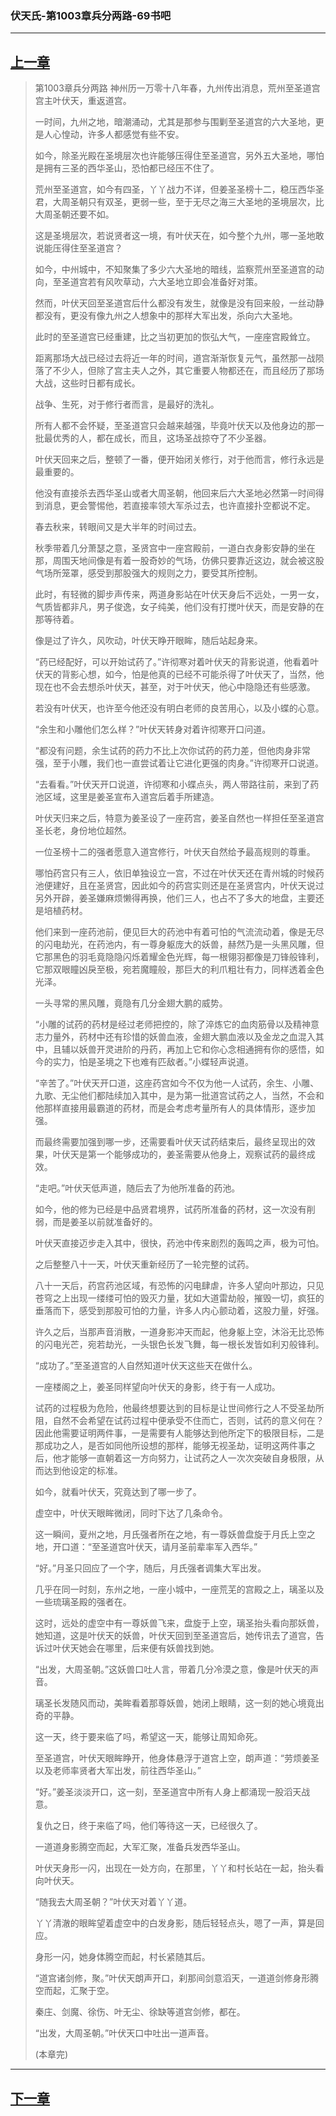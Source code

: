 ### 伏天氏-第1003章兵分两路-69书吧

--------
[上一章](./febef25433ff0c3079880d44856b82b8.md)
--------


>
>
>
>第1003章兵分两路
>神州历一万零十八年春，九州传出消息，荒州至圣道宫宫主叶伏天，重返道宫。
>
>一时间，九州之地，暗潮涌动，尤其是那参与围剿至圣道宫的六大圣地，更是人心惶动，许多人都感觉有些不安。
>
>如今，除圣光殿在圣境层次也许能够压得住至圣道宫，另外五大圣地，哪怕是拥有三圣的西华圣山，恐怕都已经压不住了。
>
>荒州至圣道宫，如今有四圣，丫丫战力不详，但姜圣圣榜十二，稳压西华圣君，大周圣朝只有双圣，更弱一些，至于无尽之海三大圣地的圣境层次，比大周圣朝还要不如。
>
>这是圣境层次，若说贤者这一境，有叶伏天在，如今整个九州，哪一圣地敢说能压得住至圣道宫？
>
>如今，中州城中，不知聚集了多少六大圣地的暗线，监察荒州至圣道宫的动向，至圣道宫若有风吹草动，六大圣地立即会准备好对策。
>
>然而，叶伏天回至圣道宫后什么都没有发生，就像是没有回来般，一丝动静都没有，更没有像九州之人想象中的那样大军出发，杀向六大圣地。
>
>此时的至圣道宫已经重建，比之当初更加的恢弘大气，一座座宫殿耸立。
>
>距离那场大战已经过去将近一年的时间，道宫渐渐恢复元气，虽然那一战陨落了不少人，但除了宫主夫人之外，其它重要人物都还在，而且经历了那场大战，这些时日都有成长。
>
>战争、生死，对于修行者而言，是最好的洗礼。
>
>所有人都不会怀疑，至圣道宫只会越来越强，毕竟叶伏天以及他身边的那一批最优秀的人，都在成长，而且，这场圣战掠夺了不少圣器。
>
>叶伏天回来之后，整顿了一番，便开始闭关修行，对于他而言，修行永远是最重要的。
>
>他没有直接杀去西华圣山或者大周圣朝，他回来后六大圣地必然第一时间得到消息，更会警惕他，若直接率领大军杀过去，也许直接扑空都说不定。
>
>春去秋来，转眼间又是大半年的时间过去。
>
>秋季带着几分萧瑟之意，圣贤宫中一座宫殿前，一道白衣身影安静的坐在那，周围天地间像是有着一股奇妙的气场，仿佛只要靠近这边，就会被这股气场所笼罩，感受到那股强大的规则之力，要受其所控制。
>
>此时，有轻微的脚步声传来，两道身影站在叶伏天身后不远处，一男一女，气质皆都非凡，男子俊逸，女子纯美，他们没有打搅叶伏天，而是安静的在那等待着。
>
>像是过了许久，风吹动，叶伏天睁开眼眸，随后站起身来。
>
>“药已经配好，可以开始试药了。”许彻寒对着叶伏天的背影说道，他看着叶伏天的背影心想，如今，怕是他真的已经不可能杀得了叶伏天了，当然，他现在也不会去想杀叶伏天，甚至，对于叶伏天，他心中隐隐还有些感激。
>
>若没有叶伏天，也许至今他还没有明白老师的良苦用心，以及小蝶的心意。
>
>“余生和小雕他们怎么样？”叶伏天转身对着许彻寒开口问道。
>
>“都没有问题，余生试药的药力不比上次你试药的药力差，但他肉身非常强，至于小雕，我们也一直尝试着让它进化更强的肉身。”许彻寒开口说道。
>
>“去看看。”叶伏天开口说道，许彻寒和小蝶点头，两人带路往前，来到了药池区域，这里是姜圣宣布入道宫后着手所建造。
>
>叶伏天归来之后，特意为姜圣设了一座药宫，姜圣自然也一样担任至圣道宫圣长老，身份地位超然。
>
>一位圣榜十二的强者愿意入道宫修行，叶伏天自然给予最高规则的尊重。
>
>哪怕药宫只有三人，依旧单独设立一宫，不过在叶伏天还在青州城的时候药池便建好，且在圣贤宫，因此如今的药宫实则还是在圣贤宫内，叶伏天说过另外开辟，姜圣嫌麻烦懒得再换，他们三人，也占不了多大的地盘，主要还是培植药材。
>
>他们来到一座药池前，便见巨大的药池中有着可怕的气流流动着，像是无尽的闪电劫光，在药池内，有一尊身躯庞大的妖兽，赫然乃是一头黑风雕，但它那黑色的羽毛竟隐隐闪烁着耀金色光辉，每一根翎羽都像是刀锋般锋利，它那双眼瞳凶戾至极，宛若魔瞳般，那巨大的利爪粗壮有力，同样透着金色光泽。
>
>一头寻常的黑风雕，竟隐有几分金翅大鹏的威势。
>
>“小雕的试药的药材是经过老师把控的，除了淬炼它的血肉筋骨以及精神意志力量外，药材中还有珍惜的妖兽血液，金翅大鹏血液以及金龙之血混入其中，且辅以妖兽开灵进阶的丹药，再加上它和你心念相通拥有你的感悟，如今的实力，怕是圣境之下也难有匹敌者。”小蝶轻声说道。
>
>“辛苦了。”叶伏天开口道，这座药宫如今不仅为他一人试药，余生、小雕、九歌、无尘他们都陆续加入其中，是为第一批道宫试药之人，当然，不会和他那样直接用最霸道的药材，而是会考虑考量所有人的具体情形，逐步加强。
>
>而最终需要加强到哪一步，还需要看叶伏天试药结束后，最终呈现出的效果，叶伏天是第一个能够成功的，姜圣需要从他身上，观察试药的最终成效。
>
>“走吧。”叶伏天低声道，随后去了为他所准备的药池。
>
>如今，他的修为已经是中品贤君境界，试药所准备的药材，这一次没有削弱，而是姜圣以前就准备好的。
>
>叶伏天直接迈步走入其中，很快，药池中传来剧烈的轰鸣之声，极为可怕。
>
>之后整整八十一天，叶伏天重新经历了一轮完整的试药。
>
>八十一天后，药宫药池区域，有恐怖的闪电肆虐，许多人望向叶那边，只见苍穹之上出现一缕缕可怕的毁灭力量，犹如大道雷劫般，摧毁一切，疯狂的垂落而下，感受到那股可怕的力量，许多人内心颤动着，这股力量，好强。
>
>许久之后，当那声音消散，一道身影冲天而起，他身躯上空，沐浴无比恐怖的闪电光芒，宛若劫光，一头银色长发飞舞，每一根长发皆如利刃般锋利。
>
>“成功了。”至圣道宫的人自然知道叶伏天这些天在做什么。
>
>一座楼阁之上，姜圣同样望向叶伏天的身影，终于有一人成功。
>
>试药的过程极为危险，他最终想要达到的目标是让世间修行之人不受圣劫所阻，自然不会希望在试药过程中便承受不住而亡，否则，试药的意义何在？
>因此他需要证明两件事，一是需要有人能够达到他所定下的极限目标，二是那成功之人，是否如同他所设想的那样，能够无视圣劫，证明这两件事之后，他才能够一直朝着这一方向努力，让试药之人一次次突破自身极限，从而达到他设定的标准。
>
>如今，就看叶伏天，究竟达到了哪一步了。
>
>虚空中，叶伏天眼眸微闭，同时下达了几条命令。
>
>这一瞬间，夏州之地，月氏强者所在之地，有一尊妖兽盘旋于月氏上空之地，开口道：“至圣道宫叶伏天，请月圣前辈率军入西华。”
>
>“好。”月圣只回应了一个字，随后，月氏强者调集大军出发。
>
>几乎在同一时刻，东州之地，一座小城中，一座荒芜的宫殿之上，璃圣以及一些琉璃圣殿的强者在。
>
>这时，远处的虚空中有一尊妖兽飞来，盘旋于上空，璃圣抬头看向那妖兽，她知道，这是叶伏天的妖兽，叶伏天回到至圣道宫后，她传讯去了道宫，告诉过叶伏天她会在哪里，后来便有妖兽找到她。
>
>“出发，大周圣朝。”这妖兽口吐人言，带着几分冷漠之意，像是叶伏天的声音。
>
>璃圣长发随风而动，美眸看着那尊妖兽，她闭上眼睛，这一刻的她心境竟出奇的平静。
>
>这一天，终于要来临了吗，希望这一天，能够让周知命死。
>
>至圣道宫，叶伏天眼眸睁开，他身体悬浮于道宫上空，朗声道：“劳烦姜圣以及老师率贤者大军出发，前往西华圣山。”
>
>“好。”姜圣淡淡开口，这一刻，至圣道宫中所有人身上都涌现一股滔天战意。
>
>复仇之日，终于来临了吗，他们等待这一天，已经很久了。
>
>一道道身影腾空而起，大军汇聚，准备兵发西华圣山。
>
>叶伏天身形一闪，出现在一处方向，在那里，丫丫和村长站在一起，抬头看向叶伏天。
>
>“随我去大周圣朝？”叶伏天对着丫丫道。
>
>丫丫清澈的眼眸望着虚空中的白发身影，随后轻轻点头，嗯了一声，算是回应。
>
>身形一闪，她身体腾空而起，村长紧随其后。
>
>“道宫诸剑修，聚。”叶伏天朗声开口，刹那间剑意滔天，一道道剑修身形腾空而起，汇聚于空。
>
>秦庄、剑魔、徐伤、叶无尘、徐缺等道宫剑修，都在。
>
>“出发，大周圣朝。”叶伏天口中吐出一道声音。
>
>(本章完)
>
>

--------
[下一章](./69b014812e9eedc28e460862212d9b04.md)
--------
